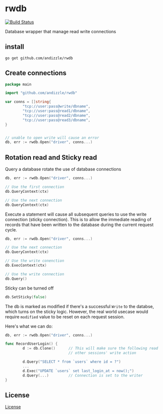 # rwdb

[![Build Status](https://travis-ci.org/andizzle/rwdb.svg?branch=master)](https://travis-ci.org/andizzle/rwdb)

Database wrapper that manage read write connections

## install

```
go get github.com/andizzle/rwdb
```

## Create connections

```go
package main

import "github.com/andizzle/rwdb"

var conns = []string{
        "tcp://user:pass@write/dbname",
        "tcp://user:pass@read1/dbname",
        "tcp://user:pass@read2/dbname",
        "tcp://user:pass@read3/dbname",
}


// unable to open write will cause an error
db, err := rwdb.Open("driver", conns...)
```

## Rotation read and Sticky read

Query a database rotate the use of database connections

```go
db, err := rwdb.Open("driver", conns...)

// Use the first connection
db.QueryContext(ctx)

// Use the next connection
db.QueryContext(ctx)
```

Execute a statement will cause all subsequent queries to use the write connection (sticky connection). This is to allow the 
immediate reading of records that have been written to the database during the current request cycle. 


```go
db, err := rwdb.Open("driver", conns...)

// Use the next connection
db.QueryContext(ctx)

// Use the write conenction
db.ExecContext(ctx)

// Use the write connection
db.Query()
```

Sticky can be turned off
```go
db.SetSticky(false)
```

The db is marked as modified if there's a successful `Write` to the databse, which turns on the sticky logic. 
However, the real world usecase would require `modified` value to be reset on each request session.

Here's what we can do:

```go
db, err := rwdb.Open("driver", conns...)

func RecordUserLogin() {
        d := db.Clone()      // This will make sure the following read are not affected by 
                             // other sessions' write action

        d.Query("SELECT * from `users` where id = ?")
        ...
        d.Exec("UPDATE `users` set last_login_at = now();")
        d.Query(...)         // Connection is set to the writer
}
```

## License

[License](https://github.com/andizzle/rwdb/blob/master/LICENSE)
